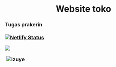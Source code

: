 <h1 align="center">Website toko</h1>

<h3 align="left">Tugas prakerin<h3>
  
  
[![Netlify Status](https://api.netlify.com/api/v1/badges/312f7680-cb1d-4688-a6b2-750d08ccfcbd/deploy-status)](https://app.netlify.com/sites/prakerin-izdevs/deploys)


[![ ](https://github-readme-stats.vercel.app/api/pin/?username=izuye&repo=klmpk2-web&theme=dark)](https://github.com/izuye/klmpk2-web)


<p>&nbsp;<img align="center" src="https://github-readme-stats.vercel.app/api?username=izuye&show_icons=true&theme=dark&locale=en" alt="izuye" /></p>

